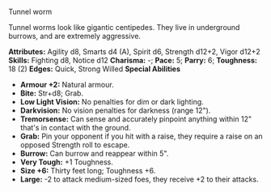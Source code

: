 Tunnel worm

Tunnel worms look like gigantic centipedes. They live in underground
burrows, and are extremely aggressive.

**Attributes:** Agility d8, Smarts d4 (A), Spirit d6, Strength d12+2,
Vigor d12+2
**Skills:** Fighting d8, Notice d12
**Charisma:** -; **Pace:** 5; **Parry:** 6; **Toughness:** 18 (2)
**Edges:** Quick, Strong Willed
**Special Abilities**
- **Armour +2:** Natural armour.
- **Bite:** Str+d8; Grab.
- **Low Light Vision:** No penalties for dim or dark lighting.
- **Darkvision:** No vision penalties for darkness (range 12").
- **Tremorsense:** Can sense and accurately pinpoint anything within
12" that's in contact with the ground.
- **Grab:** Pin your opponent if you hit with a raise, they require a
raise on an opposed Strength roll to escape.
- **Burrow:** Can burrow and reappear within 5".
- **Very Tough:** +1 Toughness.
- **Size +6:** Thirty feet long; Toughness +6.
- **Large:** -2 to attack medium-sized foes, they receive +2 to their
attacks.

